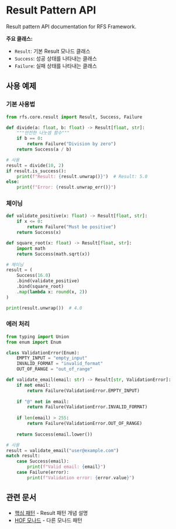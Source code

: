 # Result Pattern API

Result pattern API documentation for RFS Framework.

**주요 클래스:**
- `Result`: 기본 Result 모나드 클래스
- `Success`: 성공 상태를 나타내는 클래스
- `Failure`: 실패 상태를 나타내는 클래스

## 사용 예제

### 기본 사용법

```python
from rfs.core.result import Result, Success, Failure

def divide(a: float, b: float) -> Result[float, str]:
    """안전한 나눗셈 함수"""
    if b == 0:
        return Failure("Division by zero")
    return Success(a / b)

# 사용
result = divide(10, 2)
if result.is_success():
    print(f"Result: {result.unwrap()}")  # Result: 5.0
else:
    print(f"Error: {result.unwrap_err()}")
```

### 체이닝

```python
def validate_positive(x: float) -> Result[float, str]:
    if x <= 0:
        return Failure("Must be positive")
    return Success(x)

def square_root(x: float) -> Result[float, str]:
    import math
    return Success(math.sqrt(x))

# 체이닝
result = (
    Success(16.0)
    .bind(validate_positive)
    .bind(square_root)
    .map(lambda x: round(x, 2))
)

print(result.unwrap())  # 4.0
```

### 에러 처리

```python
from typing import Union
from enum import Enum

class ValidationError(Enum):
    EMPTY_INPUT = "empty_input"
    INVALID_FORMAT = "invalid_format" 
    OUT_OF_RANGE = "out_of_range"

def validate_email(email: str) -> Result[str, ValidationError]:
    if not email:
        return Failure(ValidationError.EMPTY_INPUT)
    
    if "@" not in email:
        return Failure(ValidationError.INVALID_FORMAT)
    
    if len(email) > 255:
        return Failure(ValidationError.OUT_OF_RANGE)
    
    return Success(email.lower())

# 사용
result = validate_email("user@example.com")
match result:
    case Success(email):
        print(f"Valid email: {email}")
    case Failure(error):
        print(f"Validation error: {error.value}")
```

## 관련 문서

- [핵심 패턴](../../01-core-patterns.md) - Result 패턴 개념 설명
- [HOF 모나드](../hof/monads.md) - 다른 모나드 패턴